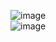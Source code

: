![image](https://github.com/JerickTwO/COMPONENTS/assets/137414207/61d29812-c373-4c92-a560-a62b6cd5dbd5)<br>
![image](https://github.com/JerickTwO/COMPONENTS/assets/137414207/95911027-cd21-4e4b-bce9-a2a1c1956fe1)
